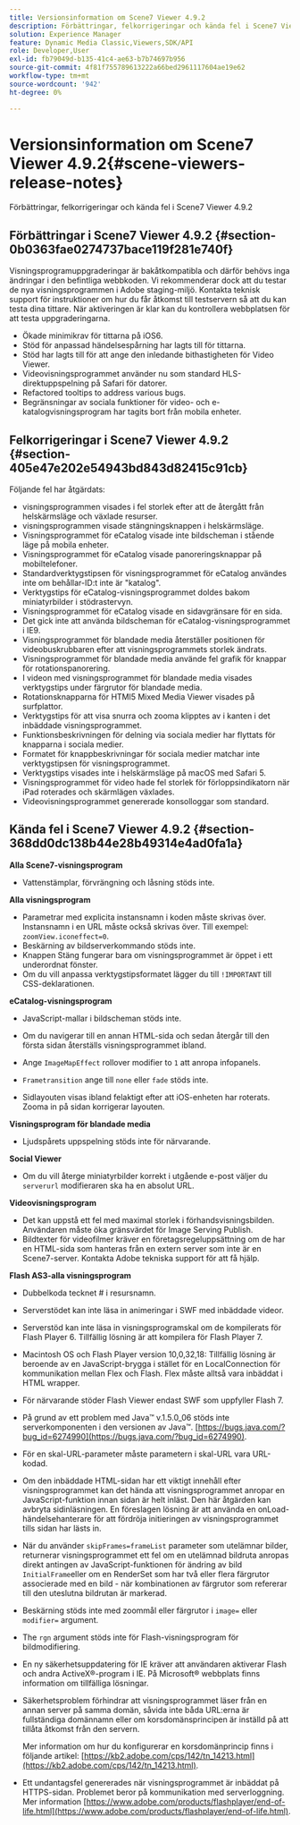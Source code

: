 ```yaml
---
title: Versionsinformation om Scene7 Viewer 4.9.2
description: Förbättringar, felkorrigeringar och kända fel i Scene7 Viewer 4.9.2
solution: Experience Manager
feature: Dynamic Media Classic,Viewers,SDK/API
role: Developer,User
exl-id: fb79049d-b135-41c4-ae63-b7b74697b956
source-git-commit: 4f81f755789613222a66bed2961117604ae19e62
workflow-type: tm+mt
source-wordcount: '942'
ht-degree: 0%

---
```


# Versionsinformation om Scene7 Viewer 4.9.2{#scene-viewers-release-notes}

Förbättringar, felkorrigeringar och kända fel i Scene7 Viewer 4.9.2

## Förbättringar i Scene7 Viewer 4.9.2 {#section-0b0363fae0274737bace119f281e740f}

Visningsprogramuppgraderingar är bakåtkompatibla och därför behövs inga ändringar i den befintliga webbkoden. Vi rekommenderar dock att du testar de nya visningsprogrammen i Adobe staging-miljö. Kontakta teknisk support för instruktioner om hur du får åtkomst till testservern så att du kan testa dina tittare. När aktiveringen är klar kan du kontrollera webbplatsen för att testa uppgraderingarna.

* Ökade minimikrav för tittarna på iOS6.
* Stöd för anpassad händelsespårning har lagts till för tittarna.
* Stöd har lagts till för att ange den inledande bithastigheten för Video Viewer.
* Videovisningsprogrammet använder nu som standard HLS-direktuppspelning på Safari för datorer.
* Refactored tooltips to address various bugs.
* Begränsningar av sociala funktioner för video- och e-katalogvisningsprogram har tagits bort från mobila enheter.

## Felkorrigeringar i Scene7 Viewer 4.9.2 {#section-405e47e202e54943bd843d82415c91cb}

Följande fel har åtgärdats:

* visningsprogrammen visades i fel storlek efter att de återgått från helskärmsläge och växlade resurser.
* visningsprogrammen visade stängningsknappen i helskärmsläge.
* Visningsprogrammet för eCatalog visade inte bildscheman i stående läge på mobila enheter.
* Visningsprogrammet för eCatalog visade panoreringsknappar på mobiltelefoner.
* Standardverktygstipsen för visningsprogrammet för eCatalog användes inte om behållar-ID:t inte är &quot;katalog&quot;.
* Verktygstips för eCatalog-visningsprogrammet doldes bakom miniatyrbilder i stödrastervyn.
* Visningsprogrammet för eCatalog visade en sidavgränsare för en sida.
* Det gick inte att använda bildscheman för eCatalog-visningsprogrammet i IE9.
* Visningsprogrammet för blandade media återställer positionen för videobuskrubbaren efter att visningsprogrammets storlek ändrats.
* Visningsprogrammet för blandade media använde fel grafik för knappar för rotationspanorering.
* I videon med visningsprogrammet för blandade media visades verktygstips under färgrutor för blandade media.
* Rotationsknapparna för HTMl5 Mixed Media Viewer visades på surfplattor.
* Verktygstips för att visa snurra och zooma klipptes av i kanten i det inbäddade visningsprogrammet.
* Funktionsbeskrivningen för delning via sociala medier har flyttats för knapparna i sociala medier.
* Formatet för knappbeskrivningar för sociala medier matchar inte verktygstipsen för visningsprogrammet.
* Verktygstips visades inte i helskärmsläge på macOS med Safari 5.
* Visningsprogrammet för video hade fel storlek för förloppsindikatorn när iPad roterades och skärmlägen växlades.
* Videovisningsprogrammet genererade konsolloggar som standard.

## Kända fel i Scene7 Viewer 4.9.2 {#section-368dd0dc138b44e28b49314e4ad0fa1a}

**Alla Scene7-visningsprogram**

* Vattenstämplar, förvrängning och låsning stöds inte.

**Alla visningsprogram**

* Parametrar med explicita instansnamn i koden måste skrivas över. Instansnamn i en URL måste också skrivas över. Till exempel: `zoomView.iconeffect=0`.
* Beskärning av bildserverkommando stöds inte.
* Knappen Stäng fungerar bara om visningsprogrammet är öppet i ett underordnat fönster.
* Om du vill anpassa verktygstipsformatet lägger du till `!IMPORTANT` till CSS-deklarationen.

**eCatalog-visningsprogram**

* JavaScript-mallar i bildscheman stöds inte.
* Om du navigerar till en annan HTML-sida och sedan återgår till den första sidan återställs visningsprogrammet ibland.
* Ange `ImageMapEffect` rollover modifier to `1` att anropa infopanels.

* `Frametransition` ange till `none` eller `fade` stöds inte.

* Sidlayouten visas ibland felaktigt efter att iOS-enheten har roterats. Zooma in på sidan korrigerar layouten.

**Visningsprogram för blandade media**

* Ljudspårets uppspelning stöds inte för närvarande.

**Social Viewer**

* Om du vill återge miniatyrbilder korrekt i utgående e-post väljer du `serverurl` modifieraren ska ha en absolut URL.

**Videovisningsprogram**

* Det kan uppstå ett fel med maximal storlek i förhandsvisningsbilden. Användaren måste öka gränsvärdet för Image Serving Publish.
* Bildtexter för videofilmer kräver en företagsregeluppsättning om de har en HTML-sida som hanteras från en extern server som inte är en Scene7-server. Kontakta Adobe tekniska support för att få hjälp.

**Flash AS3-alla visningsprogram**

* Dubbelkoda tecknet # i resursnamn.
* Serverstödet kan inte läsa in animeringar i SWF med inbäddade videor.
* Serverstöd kan inte läsa in visningsprogramskal om de kompilerats för Flash Player 6. Tillfällig lösning är att kompilera för Flash Player 7.
* Macintosh OS och Flash Player version 10,0,32,18: Tillfällig lösning är beroende av en JavaScript-brygga i stället för en LocalConnection för kommunikation mellan Flex och Flash. Flex måste alltså vara inbäddat i HTML wrapper.
* För närvarande stöder Flash Viewer endast SWF som uppfyller Flash 7.
* På grund av ett problem med Java™ v.1.5.0_06 stöds inte serverkomponenten i den versionen av Java™. [https://bugs.java.com/?bug_id=6274990](https://bugs.java.com/?bug_id=6274990).
* För en skal-URL-parameter måste parametern i skal-URL vara URL-kodad.
* Om den inbäddade HTML-sidan har ett viktigt innehåll efter visningsprogrammet kan det hända att visningsprogrammet anropar en JavaScript-funktion innan sidan är helt inläst. Den här åtgärden kan avbryta sidinläsningen. En föreslagen lösning är att använda en onLoad-händelsehanterare för att fördröja initieringen av visningsprogrammet tills sidan har lästs in.
* När du använder `skipFrames=frameList` parameter som utelämnar bilder, returnerar visningsprogrammet ett fel om en utelämnad bildruta anropas direkt antingen av JavaScript-funktionen för ändring av bild `InitialFrame`eller om en RenderSet som har två eller flera färgrutor associerade med en bild - när kombinationen av färgrutor som refererar till den uteslutna bildrutan är markerad.

* Beskärning stöds inte med zoommål eller färgrutor i `image=` eller `modifier=` argument.

* The `rgn` argument stöds inte för Flash-visningsprogram för bildmodifiering.
* En ny säkerhetsuppdatering för IE kräver att användaren aktiverar Flash och andra ActiveX®-program i IE. På Microsoft® webbplats finns information om tillfälliga lösningar.
* Säkerhetsproblem förhindrar att visningsprogrammet läser från en annan server på samma domän, såvida inte båda URL:erna är fullständiga domännamn eller om korsdomänsprincipen är inställd på att tillåta åtkomst från den servern.


  Mer information om hur du konfigurerar en korsdomänprincip finns i följande artikel: [https://kb2.adobe.com/cps/142/tn_14213.html](https://kb2.adobe.com/cps/142/tn_14213.html).

* Ett undantagsfel genererades när visningsprogrammet är inbäddat på HTTPS-sidan. Problemet beror på kommunikation med serverloggning. Mer information [https://www.adobe.com/products/flashplayer/end-of-life.html](https://www.adobe.com/products/flashplayer/end-of-life.html).
